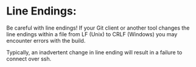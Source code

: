 # Line Endings:

Be careful with line endings! If your Git client or another tool changes
the line endings within a file from LF (Unix) to CRLF (Windows) you may
encounter errors with the build.

Typically, an inadvertent change in line ending will result in a failure
to connect over ssh.
